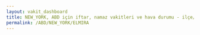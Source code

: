 ```yaml
---
layout: vakit_dashboard
title: NEW_YORK, ABD için iftar, namaz vakitleri ve hava durumu - ilçe/eyalet seç
permalink: /ABD/NEW_YORK/ELMIRA
---
```


<script type="text/javascript">
  var GLOBAL_COUNTRY = 'ABD';
  var GLOBAL_CITY = 'NEW_YORK';
  var GLOBAL_STATE = 'ELMIRA';
  var lat = 72;
  var lon = 21;
</script>
